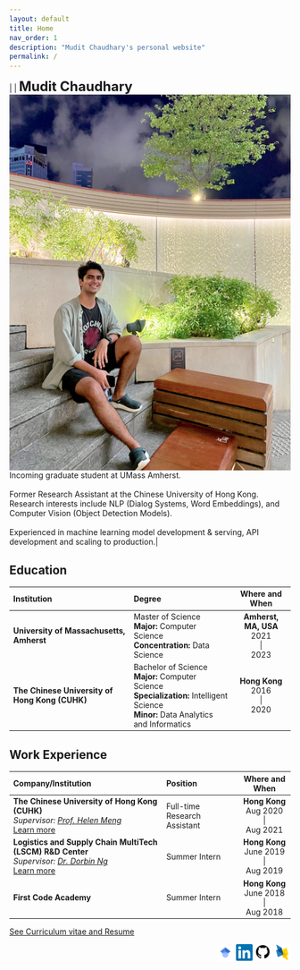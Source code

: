 ```yaml
---
layout: default
title: Home
nav_order: 1
description: "Mudit Chaudhary's personal website"
permalink: /
---
```

|<img src="./me.png" alt="Me" align="left" style="padding: 0px; width: 1000px;" /> | <b><font size="5">Mudit Chaudhary</font></b> <br> Incoming graduate student at UMass Amherst.<br> <br> Former Research Assistant at the Chinese University of Hong Kong. Research interests include NLP (Dialog Systems, Word Embeddings), and Computer Vision (Object Detection Models). <br> <br> Experienced in machine learning model development & serving, API development and scaling to production.|  

## Education  

| Institution        | Degree         | Where and When |
|:-----------------|:------------------|:------:|
| **University of Massachusetts, Amherst**                 | Master of Science <br> <b>Major:</b> Computer Science <br> <b>Concentration:</b> Data Science| <b>Amherst, MA, USA</b> <br> 2021 <br> &#124; <br> 2023  |  
| **The Chinese University of Hong Kong (CUHK)**           | Bachelor of Science <br> <b>Major:</b> Computer Science <br> <b>Specialization: </b> Intelligent Science <br> <b>Minor:</b> Data Analytics and Informatics | <b>Hong Kong</b> <br> 2016 <br> &#124; <br> 2020  |  

## Work Experience  

| Company/Institution        | Position         | Where and When |
|:-----------------|:------------------|:------:|
| **The Chinese University of Hong Kong (CUHK)** <br> <i>Supervisor: [Prof. Helen Meng](https://www.se.cuhk.edu.hk/people/academic-staff/prof-meng-mei-ling-helen/)  </i> <br> [Learn more](https://muditchaudhary.github.io/docs/experiences/CUHK_RA_2020) | Full-time Research Assistant | <b>Hong Kong</b> <br> Aug 2020<br> &#124; <br> Aug 2021  |  
| **Logistics and Supply Chain MultiTech (LSCM) R&D Center** <br> <i>Supervisor: [Dr. Dorbin Ng](https://dblp.org/pid/n/TobunDorbinNg.html)  </i> <br> [Learn more](https://muditchaudhary.github.io/docs/experiences/LSCM_Intern_2019)| Summer Intern | <b>Hong Kong</b> <br> June 2019 <br> &#124; <br>Aug 2019 |  
| **First Code Academy** | Summer Intern | <b>Hong Kong</b> <br> June 2018 <br> &#124; <br> Aug 2018 |

[See Curriculum vitae and Resume](https://muditchaudhary.github.io/docs/Documents%20(C.V.,%20Resume)/)

<div align="right"> <a href="https://scholar.google.com/citations?user=FmZEBUoAAAAJ&hl=en&oi=ao"><img src="assets/images/gScholar.svg" style="width: 30px;"></a>   <a href="https://www.linkedin.com/in/muditchaudhary/"><img src="assets/images/LinkedIn.png" style="width: 30px;"></a>   <a href="https://www.github.com/muditchaudhary"><img src="assets/images/github.png" style="width: 30px;"></a> <a href="https://dblp.org/pid/283/5772"><img src="assets/images/dblp.png" style="width: 30px;"></a> </div>